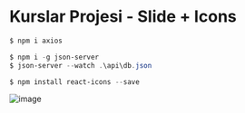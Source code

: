 # Kurslar Projesi - Slide + Icons

```powershell
$ npm i axios

$ npm i -g json-server
$ json-server --watch .\api\db.json

$ npm install react-icons --save
```

![image](https://github.com/manahter/udemy-react/assets/73780835/cf3c829b-ca60-4489-8166-5fd40b9ffd5b)
